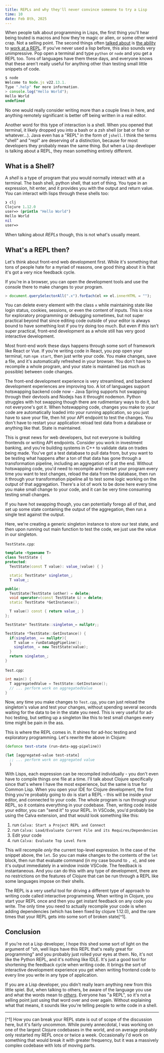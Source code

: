 ```yaml
---
title: REPLs and why they'll never convince someone to try a Lisp
time: 10
date: Feb 8th, 2025
---
```


When people talk about programming in Lisps, the first thing you'll hear being
touted is macros and how they're magic or alien, or some other weird crap. Not
a selling point. The second things often
[talked about](https://clojure.org/about/dynamic) is
[the ability](https://news.ycombinator.com/item?id=36888648) to
[work at a REPL](https://wiki.c2.com/?SmugLispWeenie#:~:text=Lispers%20insist%20on%20splattering%20code%20all%20over%20this%20Wiki%20in%20some%20vague%20attempt%20to%20win%20acolytes%2C%20one%20supposes.%20Code%20examples%20do%20not%20help%20to%20explain%20how%20the%20development%20cycle%20is%20%22different%2C%22%20which%2C%20one%20presumes%2C%20implies%20%22improved.%22%20As%20a%20simple%20example%2C%20what%20the%20heck%20does%20REPL%20mean%3F!%3F).
If you've never used a lisp before, this also sounds very unimpressive. Pop
open a terminal and type `python` or `node` and you get a REPL too. Tons of
languages have them these days, and everyone knows that these aren't really
useful for anything other than testing small little snippets of code.

```js
$ node
Welcome to Node.js v22.13.1.
Type ".help" for more information.
> console.log("Hello World");
Hello World
undefined
```

No one would really consider writing more than a couple lines in here, and
anything remotely significant is better off being written in a real editor.

Another word for this type of interaction is a shell. When you opened that
terminal, it likely dropped you into a bash or a zsh shell (or bat or fish or
whatever...). Java even has a "REPL" in the form of `jshell`. I think the terms
"shell" and "repl" are deserving of a distinction, because for most developers
they probably mean the same thing. But when a Lisp developer is talking about a
REPL, they mean something entirely different.

## What is a Shell?

A *shell* is a type of program that you would normally interact with at a
terminal. The bash shell, python shell, that sort of thing. You type in an
expression, hit enter, and it provides you with the output and return value.
You can interact with lisps through these shells too:

```clj
❯ clj
Clojure 1.12.0
user=> (println "Hello World")
Hello World
nil
user=>
```

When talking about *REPLs* though, this is not what's usually meant.

## What's a REPL then?

Let's think about front-end web development first. While it's something that
tons of people hate for a myriad of reasons, one good thing about it is that
it's got a very nice feedback cycle.

If you're in a browser, you can open the development tools and use the console
there to make changes to your program.

```js
> document.querySelectorAll(".x").forEach(el => el.innerHTML = "");
```

You can delete every element with the class `x` while maintaining state like
login status, cookies, sessions, or even the content of inputs. This is nice
for exploratory programming or debugging sometimes, but not super practical
beyond that since editing code outside of your editor is always bound to have
something lost if you try doing too much. But even if *this* isn't super
practical, front-end development as a whole still has very good interactive
development.

Most front-end work these days happens through some sort of framework like
React or Vue. If you're writing code in React, you pop open your terminal, run
`npm start`, then just write your code. You make changes, save a file, and it's
automatically refreshed in your browser. You don't have to recompile a whole
program, and your state is maintained (as much as possible) between code
changes.

The front-end development experience is very streamlined, and backend
development experiences are improving too. A lot of languages support
hotswapping backend code now - Java Spring supports hot swapping through their
devtools and Nodejs has it throught nodemon. Python struggles with hot swapping
though there are rudimentary ways to do it, but not everyone's got it. When
hotswapping code, changes you make to your code are automatically loaded into
your running application, so you just have to save your file, then hit your
API endpoint to test the changes. You don't have to restart your application
reload test data from a database or anything like that. State is maintained.

This is great news for web developers, but not everyone is building frontends
or writing API endpoints. Consider you work in investment banking, and you're
building systems in C++ to validate data on trades being made. You've got a
test database to pull data from, but you want to be testing what happens after
a ton of that data has gone through a transformation pipeline, including an
aggregation of it at the end. Without hotswapping code, you'd need to recompile
and restart your program every time you want to test changes, reload the data
from the database, then run it through your transformation pipeline all to test
some logic working on the output of that aggregation. There's a lot of work to
be done here every time you make small change to your code, and it can be very
time consuming testing small changes.

If you have hot swapping though, you can potentially forego all of that, and
set up some state containing the output of the aggregation, then run a single
test against the output.

Here, we're creating a generic singleton instance to store our test state, and
then upon running out main function to test the code, we just use the value in
our singleton.

`TestState.cpp`:
```cpp
template <typename T>
class TestState {
protected:
  TestState(const T value): value_(value) { }

  static TestState* singleton_;
  T value_;

public:
  TestState(TestState &other) = delete;
  void operator=(const TestState &) = delete;
  static TestState *GetInstance();

  T value() const { return value_; }
};

TestState* TestState::singleton_= nullptr;;

TestState *TestState::GetInstance() {
  if(singleton_ == nullptr){
    T value = runDataAggPipeline();
    singleton_ = new TestState(value);
  }
  return singleton_;
}
```
`Test.cpp`:
```cpp
int main() {
  T aggregatedValue = TestState::GetInstance();
  // ... perform work on aggregatedValue
}
```

Now, any time you make changes to `Test.cpp`, you can just reload the
singleton's value and test your changes, without spending several seconds
waiting for the data to be in the state you need. This is very useful for
ad-hoc testing, but setting up a singleton like this to test small changes
every time might be pain in the ass.

This is where the REPL comes in. It shines for ad-hoc testing and exploratory
programming. Let's rewrite the above in Clojure:

```clj
(defonce test-state (run-data-agg-pipeline))

(let [aggregated-value test-state]
  ;; ... perform work on aggregated value
  )
```

With Lisps, each expression can be recompiled individually - you don't even
have to compile things one file at a time. I'll talk about Clojure specifically
since that's where I have the most experience, but the same is true for Common
Lisp. When you open your IDE for Clojure development, the first thing you're
probably going to do is start a REPL - this will be inside your editor, and
connected to your code. The whole program is run through your REPL, so it
contains everything in your codebase. Then, writing code inside your editor,
you can "send it" to your REPL. In VSCode, you'd probably be using the Calva
extension, and that would look something like this:

1) run `Calva: Start a Project REPL and Connect`
2) run `Calva: Load/Evaluate Current File and its Requires/Dependencies`
2) Edit your code
3) run `Calva: Evaluate Top Level Form`

This will recompile *only* the current top-level expression. In the case of the
snippet above, the `let`. So you can make changes to the contents of the `let`
block, then run that evaluate command (in my case bound to `, e`), and see it's
output immediately in a window inside VSCode. The feedback is instantaneous.
And you can do this with any type of development, there are no restrictions on
the features of Clojure that can be run through a REPL like some languages
impose on their shells.

The REPL is a very useful tool for driving a different type of approach to
writing code called interactive programming. When writing in Clojure, you start
your REPL once and then you get instant feedback on any code you write. The
only time you need to actually recompile your code is when adding dependencies
(which has been fixed by clojure 1.12.0), and the rare times that your REPL
gets into some sort of broken state[^1].

## Conclusion

If you're not a Lisp developer, I hope this shed some sort of light on the
argument of "oh, well lisps have this REPL that's really great for programming"
and you probably just rolled your eyes at them. No, it's not like the Python
REPL, and it's nothing like IDLE. It's just a good tool for shortening the
feedback cycle when writing code. It brings the sort of interactive development
experience you get when writing frontend code to every line you write in any
type of application.

If you are a Lisp developer, you didn't really learn anything new from this
little spiel. But, when talking to others, be aware of the language you use and
what the words mean to [*others*](https://xkcd.com/2501/). Everyone has
"a REPL", so it's not a selling point just using that word over and over again.
Without explaining what that means, it sounds like you're telling people to
write code in a shell.

---

[^1] How you can break your REPL state is out of scope of the discussion here,
but it's fairly uncommon. While purely annecdotal, I was working on one of the
largest Clojure codebases in the world, and on average probably only restarted
my REPL once or twice a week. Occasionally I'd work on something that would
break it with greater frequency, but it was a massively complex codebase with
lots of moving parts.